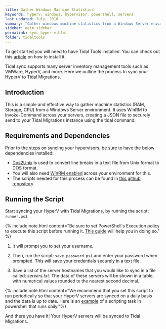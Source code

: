 ```yaml
---
title: Gather Windows Machine Statistics
keywords: hyperv, windows, hypervisor, powershell, servers
last_updated: July, 2018
summary: "Gather windows machine statistics from a Windows Server environment"
sidebar: main_sidebar
permalink: sync_hyper-v.html
folder: tidaltools
---
```


To get started you will need to have Tidal Tools installed. You can check out this [article](tidal-tools.html) on how to install it.


Tidal sync supports many server inventory management tools such as VMWare, HyperV, and more. Here we outline the process to sync your HyperV to Tidal Migrations.

## Introduction

This is a simple and effective way to gather machine statistics (RAM, Storage, CPU) from a Windows Server environment.
It uses WinRM to Invoke-Command across your servers, creating a JSON file to securely send to your Tidal Migrations instance using the tidal command.

## Requirements and Dependencies

Prior to the steps on syncing your hypervisors, be sure to have the below dependencies installed:

- [Dos2Unix](https://waterlan.home.xs4all.nl/dos2unix.html) is used to convert line breaks in a text file from Unix format to DOS format.
- You will also need [WinRM enabled](https://support.auvik.com/hc/en-us/articles/204424994-How-to-enable-WinRM-with-domain-controller-Group-Policy-for-WMI-monitoring) across your environment for this.
- The scripts needed for this process can be found in [this github repository](https://github.com/tidalmigrations/machine_stats).

## Running the Script

Start syncing your HyperV with Tidal Migrations, by running the script: `runner.ps1`.

{% include note.html content="Be sure to set PowerShell's Execution policy to execute this script before running it. [This guide](https://docs.microsoft.com/en-us/powershell/module/microsoft.powershell.security/set-executionpolicy?view=powershell-6) will help you in doing so." %}


1. It will prompt you to set your username.

2. Then, run the script: `save_password.ps1` and enter your password when prompted. This will save your credentials securely in a text file.

3. Save a list of the server hostnames that you would like to sync in a file called: _servers.txt_.
The data of these servers will be shown in a table, with numerical values rounded to the nearest second decimal.

{% include note.html content="We recommend that you set this script to run periodically so that your HyperV servers are synced on a daily basis and the data is up to date. Here is an [example]( https://docs.microsoft.com/en-us/windows/desktop/taskschd/daily-trigger-example--scripting-) of a scripting task in powershell that runs daily."%}

And there you have it! Your HyperV servers will be synced to Tidal Migrations.
